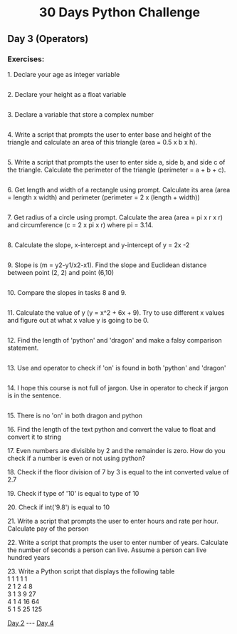 <h1 align="center">30 Days Python Challenge</h1>
<h2>Day 3 (Operators)</h1>
<h3>Exercises:</h3>
<p>1. Declare your age as integer variable</p>

```py
```

<p>2. Declare your height as a float variable</p>

```py
```

<p>3. Declare a variable that store a complex number</p>

```py
```

<p>4. Write a script that prompts the user to enter base and height of the triangle and calculate an area of this triangle (area = 0.5 x b x h).</p>

```py
```

<p>5. Write a script that prompts the user to enter side a, side b, and side c of the triangle. Calculate the perimeter of the triangle (perimeter = a + b + c).</p>

```py
```

<p>6. Get length and width of a rectangle using prompt. Calculate its area (area = length x width) and perimeter (perimeter = 2 x (length + width))</p>

```py
```

<p>7. Get radius of a circle using prompt. Calculate the area (area = pi x r x r) and circumference (c = 2 x pi x r) where pi = 3.14.</p>

```py
```

<p>8. Calculate the slope, x-intercept and y-intercept of y = 2x -2</p>

```py
```

<p>9. Slope is (m = y2-y1/x2-x1). Find the slope and Euclidean distance between point (2, 2) and point (6,10)</p>

```py
```

<p>10. Compare the slopes in tasks 8 and 9.</p>

```py
```

<p>11. Calculate the value of y (y = x^2 + 6x + 9). Try to use different x values and figure out at what x value y is going to be 0.</p>

```py
```

<p>12. Find the length of 'python' and 'dragon' and make a falsy comparison statement.</p>

```py
```

<p>13. Use and operator to check if 'on' is found in both 'python' and 'dragon'</p>

```py
```

<p>14. I hope this course is not full of jargon. Use in operator to check if jargon is in the sentence.</p>

```py
```

<p>15. There is no 'on' in both dragon and python</p>
<p>16. Find the length of the text python and convert the value to float and convert it to string</p>
<p>17. Even numbers are divisible by 2 and the remainder is zero. How do you check if a number is even or not using python?</p>
<p>18. Check if the floor division of 7 by 3 is equal to the int converted value of 2.7</p>
<p>19. Check if type of '10' is equal to type of 10</p>
<p>20. Check if int('9.8') is equal to 10</p>
<p>21. Write a script that prompts the user to enter hours and rate per hour. Calculate pay of the person</p>
<p>22. Write a script that prompts the user to enter number of years. Calculate the number of seconds a person can live. Assume a person can live hundred years</p>
<p>23. Write a Python script that displays the following table<br/>
1 1 1 1 1<br/>
2 1 2 4 8<br>
3 1 3 9 27<br>
4 1 4 16 64<br>
5 1 5 25 125</p>

<a href="Day2.md">Day 2</a> --- <a href="Day4.md">Day 4</a>